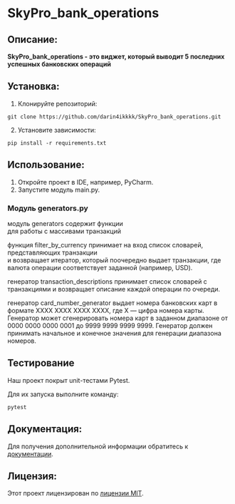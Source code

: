 # SkyPro_bank_operations

## Описание:

**SkyPro_bank_operations - это виджет, который выводит 5 последних успешных банковских операций**

## Установка:

1. Клонируйте репозиторий:
```
git clone https://github.com/darin4ikkkk/SkyPro_bank_operations.git
```
2. Установите зависимости:
```
pip install -r requirements.txt
```
## Использование:

1. Откройте проект в IDE, например, PyCharm.
2. Запустите модуль main.py.

### Модуль generators.py
модуль generators содержит функции\
для работы с массивами транзакций

функция filter_by_currency принимает на вход список словарей, представляющих транзакции\
и возвращает итератор, который поочередно выдает транзакции, где валюта операции соответствует заданной (например, USD).

генератор transaction_descriptions принимает список словарей с транзакциями и возвращает описание каждой операции по очереди.

генератор card_number_generator выдает номера банковских карт в формате XXXX XXXX XXXX XXXX, 
где X — цифра номера карты. Генератор может сгенерировать номера карт в заданном диапазоне от 0000 0000 0000 0001 до 9999 9999 9999 9999.
Генератор должен принимать начальное и конечное значения для генерации диапазона номеров.

## Тестирование
Наш проект покрыт unit-тестами Pytest. 

Для их запуска выполните команду:
```
pytest
```


## Документация:

Для получения дополнительной информации обратитесь к [документации](docs/README.md).

## Лицензия:

Этот проект лицензирован по [лицензии MIT](LICENSE).
